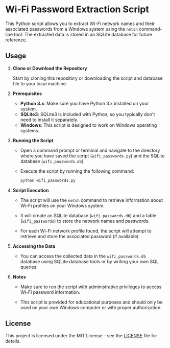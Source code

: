 # Wi-Fi Password Extraction Script

This Python script allows you to extract Wi-Fi network names and their associated passwords from a Windows system using the `netsh` command-line tool. The extracted data is stored in an SQLite database for future reference.

## Usage

1. **Clone or Download the Repository**

   Start by cloning this repository or downloading the script and database file to your local machine.

2. **Prerequisites**

   - **Python 3.x**: Make sure you have Python 3.x installed on your system.
   - **SQLite3**: SQLite3 is included with Python, so you typically don't need to install it separately.
   - **Windows**: This script is designed to work on Windows operating systems.

3. **Running the Script**

   - Open a command prompt or terminal and navigate to the directory where you have saved the script (`wifi_passwords.py`) and the SQLite database (`wifi_passwords.db`).

   - Execute the script by running the following command:

     ```bash
     python wifi_passwords.py
     ```

4. **Script Execution**

   - The script will use the `netsh` command to retrieve information about Wi-Fi profiles on your Windows system.

   - It will create an SQLite database (`wifi_passwords.db`) and a table (`wifi_passwords`) to store the network names and passwords.

   - For each Wi-Fi network profile found, the script will attempt to retrieve and store the associated password (if available).

5. **Accessing the Data**

   - You can access the collected data in the `wifi_passwords.db` database using SQLite database tools or by writing your own SQL queries.

6. **Notes**

   - Make sure to run the script with administrative privileges to access Wi-Fi password information.

   - This script is provided for educational purposes and should only be used on your own Windows computer or with proper authorization.

## License

This project is licensed under the MIT License - see the [LICENSE](LICENSE) file for details.
